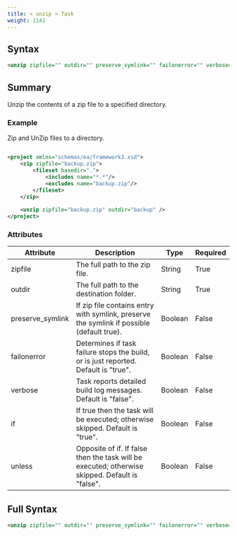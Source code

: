 ```yaml
---
title: < unzip > Task
weight: 1141
---
```

## Syntax
```xml
<unzip zipfile="" outdir="" preserve_symlink="" failonerror="" verbose="" if="" unless="" />
```
## Summary ##
Unzip the contents of a zip file to a specified directory.

### Example ###
Zip and UnZip files to a directory.


```xml

<project xmlns="schemas/ea/framework3.xsd">
    <zip zipfile="backup.zip">
        <fileset basedir=".">
            <includes name="*.*"/>
            <excludes name="backup.zip"/>
        </fileset>
    </zip>
    
    <unzip zipfile="backup.zip" outdir="backup" />
</project>

```



### Attributes
| Attribute | Description | Type | Required |
| --------- | ----------- | ---- | -------- |
| zipfile | The full path to the zip file. | String | True |
| outdir | The full path to the destination folder. | String | True |
| preserve_symlink | If zip file contains entry with symlink, preserve the symlink if possible (default true). | Boolean | False |
| failonerror | Determines if task failure stops the build, or is just reported. Default is &quot;true&quot;. | Boolean | False |
| verbose | Task reports detailed build log messages.  Default is &quot;false&quot;. | Boolean | False |
| if | If true then the task will be executed; otherwise skipped. Default is &quot;true&quot;. | Boolean | False |
| unless | Opposite of if.  If false then the task will be executed; otherwise skipped. Default is &quot;false&quot;. | Boolean | False |

## Full Syntax
```xml
<unzip zipfile="" outdir="" preserve_symlink="" failonerror="" verbose="" if="" unless="" />
```
